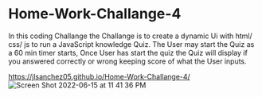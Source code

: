 # Home-Work-Challange-4

In this coding Challange the
Challange is to create a dynamic Ui
with html/ css/ js to run a JavaScript knowledge Quiz.
The User may start the Quiz as a 60 min timer starts,
Once User has start the quiz the Quiz will display if you answered correctly or wrong
keeping score of what the User inputs.

https://jlsanchez05.github.io/Home-Work-Challange-4/
![Screen Shot 2022-06-15 at 11 41 36 PM](https://user-images.githubusercontent.com/104542243/173986169-87984d88-b328-4d2d-9f7a-86c2e2baea99.png)
